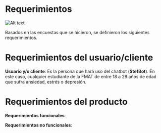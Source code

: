 # Requerimientos

![Alt text](https://github.com/Fismael18/StefBot/blob/main/Imagenes%20StefBot/10.jpg)

Basados en las encuestas que se hicieron, se definieron los siguientes requerimientos.

# Requerimientos del usuario/cliente

**Usuario y/o cliente**: Es la persona que hará uso del chatbot (**StefBot**). En este caso, cualquier estudiante de la FMAT de entre 18 a 28 años de edad que sufra ansiedad, estrés o depresión.

# Requerimientos del producto

**Requerimientos funcionales**:

**Requerimientos no funcionales**:

